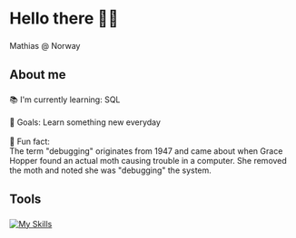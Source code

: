<h1 align="left">Hello there 🧙‍♂️</h1>

###

<p align="left">Mathias @ Norway</p>

###

<h2 align="left">About me</h2>

###

<p align="left">📚 I'm currently learning: SQL<br><br>🎯 Goals: Learn something new everyday<br><br>🎲 Fun fact: <br>The term "debugging" originates from 1947 and came about when Grace Hopper found an actual moth causing trouble in a computer. She removed the moth and noted she was "debugging" the system.</p>

###

<h2 align="left">Tools</h2>

###

[![My Skills](https://skillicons.dev/icons?i=html,javascript,ts,css,tailwind,react,nextjs,nodejs,postgres,ps,figma)](https://skillicons.dev)

###
